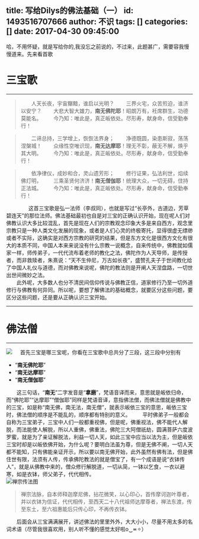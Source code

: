 title: 写给Dilys的佛法基础（一）
id: 1493516707666
author: 不识
tags: []
categories: []
date: 2017-04-30 09:45:00
---
哈，不用怀疑，就是写给你的,我没忘之前说的，不过来，此题甚广，需要容我慢慢道来。先来看首歌
# 三宝歌
***
<!-- more -->

>　　人天长夜，宇宙黮黯，谁启以光明？
>　　三界火宅，众苦煎迫，谁济以安宁？
>　　大悲大智大雄力，**南无佛陀耶**！昭朗万有，衽席群生，功德莫能名。
>　　今乃知：唯此是，真正皈依处。尽形寿，献身命，信受勤奉行！

>　　二谛总持，三学增上，恢恢法界身；
>　　净德既圆，染患斯寂，荡荡涅槃城！
>　　众缘性空唯识现，**南无达摩耶**！理无不彰，蔽无不解，焕乎其大明。
>　　今乃知：唯此是，真正皈依处。尽形寿，献身命，信受勤奉行！

>　　依净律仪，成妙和合，灵山遗芳形；
>　　修行证果，弘法利世，焰续佛灯明，
>　　三乘圣贤何济济！**南无僧伽耶**！统理大众，一切无碍，住持正法城。
>　　今乃知：唯此是，真正皈依处。尽形寿，献身命，信受勤奉行！

<if rame frameborder="no" border="0" marginwidth="0" marginheight="0" width=70% height=86 src="//music.163.com/outchain/player?type=2&id=100512&auto=1&height=66"></iframe>

　　
　　这首三宝歌是弘一法师（李叔同），也就是写过“长亭外，古道边，芳草碧连天”的那位法师。佛法基础最初也自是对三宝的正确认识开始，现在呢人们对佛教认识大多比较混乱，首先是现在人们的宗教观念印象大多是来自西方，观念里宗教只是一种人类文化发展的现象，或者是人们心灵的终极寄托，显得很虚无缥缈或者不实际，这确实是对西方宗教的研究的结果，但是东方文化是很西方文化有很大的本质不同，中国人本来来说没有什么宗教一说概念，自来传统中，佛教就如儒家一样，师传弟子，一代代流布着老师的教化之法，佛陀作为人天导师，是传授者，而非救赎者，朱熹说：“天不生仲尼，万古如长夜”，盛赞孔夫子于世间教化给了中国人礼仪与道德，而对佛教来说呢，佛陀的教法则是开阐人天涅盘路，一切世出世间微妙之法。　　　   
　　此外呢，大多数人也分不清民间信仰传说与佛教正信，道家修行乃至一切外道修行与佛教有何异同。所以呢，要想了解佛法的基础概念，就要区分这些问题，要区分这些问题，还是要从正确认识三宝开始。　
  
 ***
 # 佛法僧
 ***
![](http://img.hb.aicdn.com/052c66f5dfb7d107006f524352763eb02411693c32d91-sqygyo_fw658)
  　
   首先三宝是哪三宝呢，你看在三宝歌中总共分了三段，这三段中分别有
   - “**南无佛陀耶**”
   - “**南无达摩耶**”
   - “**南无僧伽耶**”　　　   
   
   
　　这三句话，“**南无**”二字发音是“**拿磨**”，梵语音译而来，意思就是皈依归命，而“佛陀耶”“达摩耶”“僧伽耶”同样是梵语音译，意指佛法僧，而佛法僧就是佛教中的三宝，如是称“南无佛，南无法，南无僧”，就表示皈依三宝的意思，皈依三宝时，佛法僧的顺序是不能乱的，顺序都有特别的意义。
　　平时佛弟子一般都会自称为三宝弟子，三宝中人们一般都重视佛，但是呢，佛重视法，佛不能代人解脱，而法能使人解脱，所以人重佛，佛重法，佛陀三大阿僧祇劫，圆满菩萨六度波罗蜜，就是为了亲证解脱法，利益一切人天，如此三宝中应当以法为主，但是皈依三宝时却是以皈依佛开始，为什么呢？要明白法虽为尊，但是无佛不阐，一切人天都不能知，只有佛能亲证开示，所以要以南无佛开始，此外虽然有佛有法，但是佛住世有限，法须有人传，传承佛陀教法的就是僧宝了，有一个成语是说“衣钵传人”，就是从佛教中来的，僧众修行解脱道，一切从简，一钵以乞食，一衣以避寒，如是衣钵，师父弟子，代代相传。    
![禅宗传法图](http://img.hb.aicdn.com/23e77d81215b3846770ba640f322786c1382feb73fad3-LDHvaC_fw658)
>禅宗法脉，自本师释迦摩尼佛，拈花微笑，以心印心，首传摩诃迦叶尊者，并以衣钵为信证，代代相传，至西天二十八代祖师达摩尊者，禅法东渡，传至东土，至六祖惠能后只传心印，不再传衣钵。

　　后面会从三宝满满展开，讲述佛法的里里外外，大大小小，尽量不用太多的名词术语（尽管我很喜欢用，别人听不懂的感觉太好啦o‿≖✧）